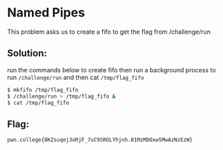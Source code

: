 # Named Pipes

This problem asks us to create a fifo to get the flag from /challenge/run


## Solution:

run the commands below  to create fifo then run a background process to run `/challenge/run` and then cat `/tmp/flag_fifo`

```sh
$ mkfifo /tmp/flag_fifo
$ /challenge/run > /tmp/flag_fifo & 
$ cat /tmp/flag_fifo
```

## Flag: 

```
pwn.college{8KZsuqej3oRjF_7uC9SROLYhjnh.01MzMDOxwSMwAzNzEzW}
```


